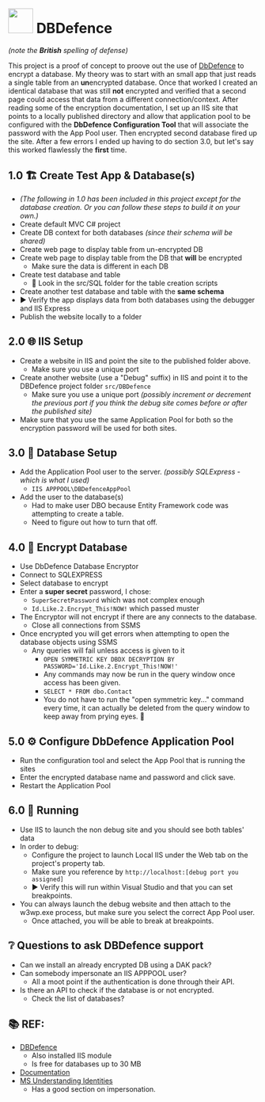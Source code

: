 ﻿# <img src="https://s7.orientaltrading.com/is/image/OrientalTrading/PDP_VIEWER_IMAGE/d-fence-spirit-signs~13829802" height=50px /> DBDefence 
*(note the **British** spelling of defense)*

This project is a proof of concept to proove out the use of [DbDefence](https://www.database-encryption.com/)
to encrypt a database.  My theory was to start with an small app that just reads a single table
from an **un**encrypted database.  Once that worked I created an identical database that was still
**not** encrypted and verified that a second page could access that data from a different
connection/context.  After reading some of the encryption documentation, I set up an IIS site
that points to a locally published directory and allow that application pool to be configured
with the **DbDefence Configuration Tool** that will associate the password with the App Pool
user.  Then encrypted second database fired up the site.  After a few errors I ended up having
to do section 3.0, but let's say this worked flawlessly the **first** time.

## 1.0 🏗️ Create Test App & Database(s)

* *(The following in 1.0 has been included in this project except for the database creation.  Or
you can follow these steps to build it on your own.)*
* Create default MVC C# project
* Create DB context for both databases *(since their schema will be shared)*
* Create web page to display table from un-encrypted DB
* Create web page to display table from the DB that **will** be encrypted
  * Make sure the data is different in each DB
* Create test database and table
  * 📁 Look in the src/SQL folder for the table creation scripts
* Create another test database and table with the **same schema**
* ▶️ Verify the app displays data from both databases using the debugger and IIS Express
* Publish the website locally to a folder

## 2.0 🌐 IIS Setup

* Create a website in IIS and point the site to the published folder above.
  * Make sure you use a unique port
* Create another website (use a "Debug" suffix) in IIS and point it to the DBDefence project folder
  `src/DBDefence`
  * Make sure you use a unique port *(possibly increment or decrement the previous port if you
    think the debug site comes before or after the published site)*
* Make sure that you use the same Application Pool for both so the encryption password will be
  used for both sites.

## 3.0 🧰 Database Setup

* Add the Application Pool user to the server. *(possibly SQLExpress - which is what I used)*
  * `IIS APPPOOL\DBDefenceAppPool`
* Add the user to the database(s)
  * Had to make user DBO because Entity Framework code was attempting to create a table.
  * Need to figure out how to turn that off.

## 4.0 🔐 Encrypt Database

* Use DbDefence Database Encryptor
* Connect to SQLEXPRESS
* Select database to encrypt
* Enter a **super secret** password, I chose:
  * `SuperSecretPassword` which was not complex enough
  * `Id.Like.2.Encrypt_This!NOW!` which passed muster
* The Encryptor will not encrypt if there are any connects to the database.
  * Close all connections from SSMS
* Once encrypted you will get errors when attempting to open the database objects using SSMS
  * Any queries will fail unless access is given to it
    * `OPEN SYMMETRIC KEY DBDX DECRYPTION BY PASSWORD='Id.Like.2.Encrypt_This!NOW!'`
    * Any commands may now be run in the query window once access has been given.
    * `SELECT * FROM dbo.Contact`
    * You do not have to run the "open symmetric key..." command every time, it can actually
      be deleted from the query window to keep away from prying eyes. 👀

## 5.0 ⚙️ Configure DbDefence Application Pool

* Run the configuration tool and select the App Pool that is running the sites
* Enter the encrypted database name and password and click save.
* Restart the Application Pool

## 6.0 🏃‍ Running

* Use IIS to launch the non debug site and you should see both tables' data
* In order to debug:
  * Configure the project to launch Local IIS under the Web tab on the project's property tab.
  * Make sure you reference by `http://localhost:[debug port you assigned]`
  * ▶️ Verify this will run within Visual Studio and that you can set breakpoints.
* You can always launch the debug website and then attach to the w3wp.exe process, but make sure
  you select the correct App Pool user.
  * Once attached, you will be able to break at breakpoints.

## ❔ Questions to ask DBDefence support

* Can we install an already encrypted DB using a DAK pack?
* Can somebody impersonate an IIS APPPOOL user?
  * All a moot point if the authentication is done through their API.
* Is there an API to check if the database is or not encrypted.
  * Check the list of databases?

## 📚 REF:

* [DBDefence](https://www.database-encryption.com/)
  * Also installed IIS module
  * Is free for databases up to 30 MB
* [Documentation](https://www.database-encryption.com/support/dbdefence-documentation/)
* [MS Understanding Identities](https://docs.microsoft.com/en-us/troubleshoot/iis/understanding-identities)
  * Has a good section on impersonation.